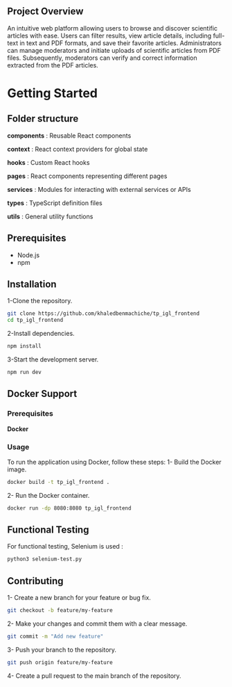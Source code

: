 ## Project Overview
An intuitive web platform allowing users to browse and discover scientific articles with ease. Users can filter results, view article details, including full-text in text and PDF formats, and save their favorite articles. Administrators can manage moderators and initiate uploads of scientific articles from PDF files. Subsequently, moderators can verify and correct information extracted from the PDF articles.

# Getting Started
## Folder structure
**components** : Reusable React components

**context** : React context providers for global state

**hooks** : Custom React hooks

**pages** : React components representing different pages

**services** : Modules for interacting with external services or APIs

**types** : TypeScript definition files

**utils** : General utility functions

## Prerequisites

* Node.js
* npm
  
## Installation
1-Clone the repository.

```bash
git clone https://github.com/khaledbenmachiche/tp_igl_frontend
cd tp_igl_frontend
```
2-Install dependencies.

```bash
npm install
```

3-Start the development server.

```bash
npm run dev
```


## Docker Support
### Prerequisites
  **Docker**

### Usage 

To run the application using Docker, follow these steps:
1- Build the Docker image.
  ```bash
  docker build -t tp_igl_frontend .
  ```
2- Run the Docker container.
  ```bash
  docker run -dp 8080:8080 tp_igl_frontend
  ```

## Functional Testing
For functional testing, Selenium is used :
  ```bash
  python3 selenium-test.py
  ```

## Contributing


1- Create a new branch for your feature or bug fix.

```bash
git checkout -b feature/my-feature
```
2- Make your changes and commit them with a clear message.

```bash
git commit -m "Add new feature"
```
3- Push your branch to the repository.

```bash
git push origin feature/my-feature
```
4- Create a pull request to the main branch of the repository.

